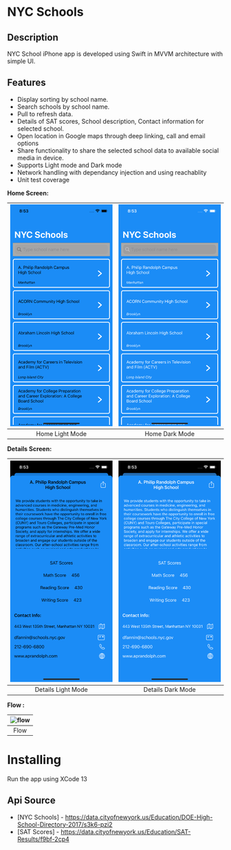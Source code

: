 # NYC Schools

## Description

NYC School iPhone app is developed using Swift in MVVM architecture with simple UI.

## Features

* Display sorting by school name.
* Search schools by school name.
* Pull to refresh data.
* Details of SAT scores, School description, Contact information for selected school.
* Open location in Google maps through deep linking, call and email options
* Share functionality to share the selected school data to available social media in device.
* Supports Light mode and Dark mode
* Network handling with dependancy injection and using reachablity
* Unit test coverage 


**Home Screen:**

|![Light](Screenshots/schoolList_light.png.png)|![Dark](Screenshots/schoolList_dark.png)|
|:----------------------------:|:------------------------:|
|Home Light Mode| Home Dark Mode |

**Details Screen:**

|![Light](Screenshots/school_details_light.png)|![Dark](Screenshots/school_details_dark.png)|
|:----------------------------:|:------------------------:|
|Details Light Mode| Details Dark Mode |


**Flow :**

|![flow](Screenshots/NYCSchools.gif)|
|:----------------------------:|
|Flow| 

# Installing

Run the app using XCode 13

## Api Source

- [NYC Schools] - https://data.cityofnewyork.us/Education/DOE-High-School-Directory-2017/s3k6-pzi2
- [SAT Scores] - https://data.cityofnewyork.us/Education/SAT-Results/f9bf-2cp4


